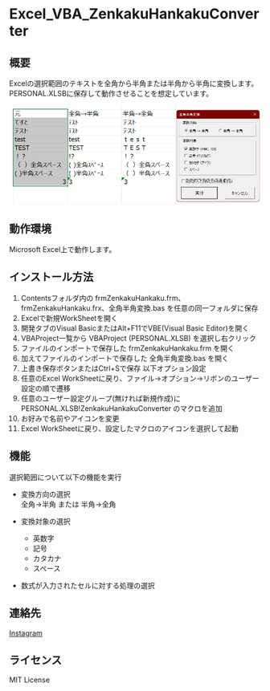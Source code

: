 # Excel_VBA_ZenkakuHankakuConverter

## 概要
Excelの選択範囲のテキストを全角から半角または半角から半角に変換します。
PERSONAL.XLSBに保存して動作させることを想定しています。  

<img src="image_zenhancon.png" alt="イメージ画面" width="600">

## 動作環境
Microsoft Excel上で動作します。  

## インストール方法
1. Contentsフォルダ内の frmZenkakuHankaku.frm、frmZenkakuHankaku.frx、全角半角変換.bas を任意の同一フォルダに保存
2. Excelで新規WorkSheetを開く
3. 開発タブのVisual BasicまたはAlt+F11でVBE(Visual Basic Editor)を開く
4. VBAProject一覧から VBAProject (PERSONAL.XLSB) を選択し右クリック
5. ファイルのインポートで保存した frmZenkakuHankaku.frm を開く
6. 加えてファイルのインポートで保存した 全角半角変換.bas を開く
7. 上書き保存ボタンまたはCtrl+Sで保存
以下オプション設定  
8. 任意のExcel WorkSheetに戻り、ファイル→オプション→リボンのユーザー設定の順で遷移
9. 任意のユーザー設定グループ(無ければ新規作成)に PERSONAL.XLSB!ZenkakuHankakuConverter のマクロを追加
10. お好みで名前やアイコンを変更
11. Excel WorkSheetに戻り、設定したマクロのアイコンを選択して起動

## 機能
選択範囲について以下の機能を実行

* 変換方向の選択  
  全角→半角 または 半角→全角  

* 変換対象の選択  
  * 英数字  
  * 記号    
  * カタカナ  
  * スペース  

* 数式が入力されたセルに対する処理の選択  

## 連絡先
[Instagram](https://www.instagram.com/nattotoasto?igsh=NWNtdHhnY3A4NDQ0 "nattotoasto")

## ライセンス
MIT License
